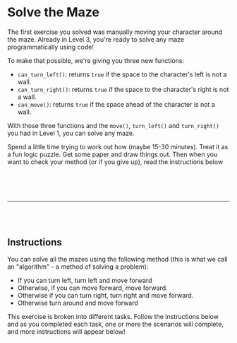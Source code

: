 # Solve the Maze

The first exercise you solved was manually moving your character around the maze. Already in Level 3, you're ready to solve any maze programmatically using code!

To make that possible, we're giving you three new functions:

- `can_turn_left()`: returns `true` if the space to the character's left is not a wall.
- `can_turn_right()`: returns `true` if the space to the character's right is not a wall.
- `can_move()`: returns `true` if the space ahead of the character is not a wall.

With those three functions and the `move()`, `turn_left()` and `turn_right()` you had in Level 1, you can solve any maze.

Spend a little time trying to work out how (maybe 15-30 minutes). Treat it as a fun logic puzzle. Get some paper and draw things out. Then when you want to check your method (or if you give up), read the instructions below

<hr class="border-borderColor5" style="margin:80px 0"/>

## Instructions

You can solve all the mazes using the following method (this is what we call an "algorithm" - a method of solving a problem):

- If you can turn left, turn left and move forward
- Otherwise, if you can move forward, move forward.
- Otherwise if you can turn right, turn right and move forward.
- Otherwise turn around and move forward

This exercise is broken into different tasks. Follow the instructions below and as you completed each task, one or more the scenarios will complete, and more instructions will appear below!
